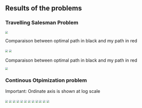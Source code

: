 ## Results of the problems

### Travelling Salesman Problem  

<img src="1-Djibouti_TSP/Djibouti_TSP.png" style="zoom:50%;" />  

Comparaison between optimal path in black and my path in red  

<img src="1-Djibouti_TSP/overlay_flatten.png" style="zoom:50%;" />  


<img src="2-Qatar_TSP/Qatar_TSP.png" style="zoom:50%;" />

Comparaison between optimal path in black and my path in red   

<img src="2-Qatar_TSP/overlay_flatten.png" style="zoom:50%;" />


### Continous Otpimization problem

Important: Ordinate axis is shown at log scale

<img src="3-sphere/My_Sphere_50.png" style="zoom:50%;" />  

<img src="3-sphere/My_Sphere_500.png" style="zoom:50%;" />  

<img src="4-schwefel/My_Schwefel_50.png" style="zoom:50%;" />  

<img src="4-schwefel/My_Schwefel_500.png" style="zoom:50%;" />  

<img src="5-Rosenbrock/My_Rosenbrock_50.png" style="zoom:50%;" />  

<img src="5-Rosenbrock/My_Rosenbrock_500.png" style="zoom:50%;" />  

<img src="6-rastrigin/My_Rastrigin_50.png" style="zoom:50%;" />  

<img src="6-rastrigin/My_Rastrigin_500.png" style="zoom:50%;" />  

<img src="7-griewank/My_Griewank_50.png" style="zoom:50%;" />  

<img src="7-griewank/My_Griewank_500.png" style="zoom:50%;" />  

<img src="8-ackley/My_Ackley_50.png" style="zoom:50%;" />  

<img src="8-ackley/My_Ackley_500.png" style="zoom:50%;" />  
